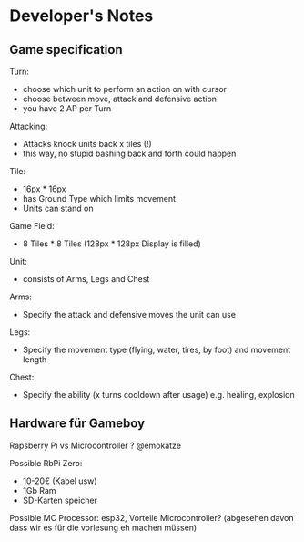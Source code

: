 Developer's Notes
==================

Game specification
------------------
Turn:
- choose which unit to perform an action on with cursor
- choose between move, attack and defensive action
- you have 2 AP per Turn

Attacking:
- Attacks knock units back x tiles (!)
- this way, no stupid bashing back and forth could happen


Tile: <br />
- 16px * 16px <br />
- has Ground Type which limits movement <br />
- Units can stand on

Game Field: <br />
- 8 Tiles * 8 Tiles (128px * 128px Display is filled)

Unit: <br />
- consists of Arms, Legs and Chest

Arms: <br />
- Specify the attack and defensive moves the unit can use

Legs: <br />
- Specify the movement type (flying, water, tires, by foot) and movement length

Chest: <br />
- Specify the ability (x turns cooldown after usage) e.g. healing, explosion

Hardware für Gameboy
--------------------
Rapsberry Pi vs Microcontroller ? @emokatze


Possible RbPi Zero: <br />
- 10-20€ (Kabel usw) <br />
- 1Gb Ram <br />
- SD-Karten speicher <br />


Possible MC Processor: esp32,
Vorteile Microcontroller? (abgesehen davon dass wir es für die vorlesung eh machen müssen)